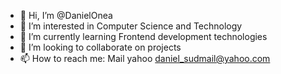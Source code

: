 - 👋 Hi, I’m @DanielOnea
- 👀 I’m interested in Computer Science and Technology
- 🌱 I’m currently learning Frontend development technologies
- 💞️ I’m looking to collaborate on projects
- 📫 How to reach me: Mail yahoo daniel_sudmail@yahoo.com

<!---
DanielOnea/DanielOnea is a ✨ special ✨ repository because its `README.md` (this file) appears on your GitHub profile.
You can click the Preview link to take a look at your changes.
--->
